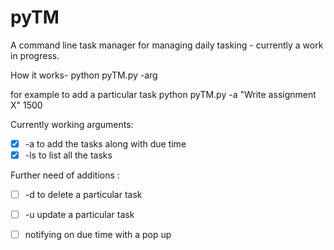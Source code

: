 # pyTM
A command line task manager for managing daily tasking - currently a work in progress.

How it works-
python pyTM.py -arg

for example to add a particular task
python pyTM.py -a "Write assignment X" 1500

Currently working arguments:
 -[X] -a to add the tasks along with due time
 -[X] -ls to list all the tasks

Further need of additions :
  -[ ] -d to delete a particular task
  -[ ] -u update a particular task
  -[ ] notifying on due time with a pop up
  
  

